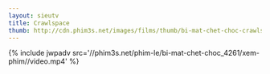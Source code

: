 ```yaml
---
layout: sieutv
title: Crawlspace
thumb: http://cdn.phim3s.net/images/films/thumb/bi-mat-chet-choc-crawlspace-2012.jpg
---
```

{% include jwpadv src='//phim3s.net/phim-le/bi-mat-chet-choc_4261/xem-phim//video.mp4' %}